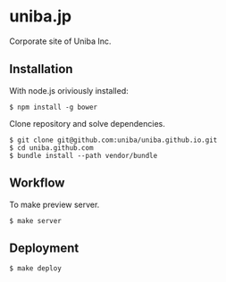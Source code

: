 
# uniba.jp

Corporate site of Uniba Inc.

## Installation

With node.js oriviously installed:

    $ npm install -g bower

Clone repository and solve dependencies.

    $ git clone git@github.com:uniba/uniba.github.io.git
    $ cd uniba.github.com
    $ bundle install --path vendor/bundle

## Workflow

To make preview server.

    $ make server

## Deployment

    $ make deploy
